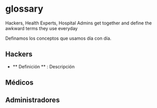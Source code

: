 # glossary
Hackers, Health Experts, Hospital Admins get together and define the awkward terms they use everyday

Definamos los conceptos que usamos día con día.

## Hackers

- ** Definición ** : Descripción


## Médicos

## Administradores
